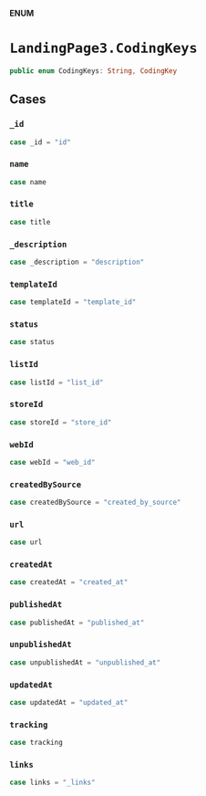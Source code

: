 **ENUM**

# `LandingPage3.CodingKeys`

```swift
public enum CodingKeys: String, CodingKey
```

## Cases
### `_id`

```swift
case _id = "id"
```

### `name`

```swift
case name
```

### `title`

```swift
case title
```

### `_description`

```swift
case _description = "description"
```

### `templateId`

```swift
case templateId = "template_id"
```

### `status`

```swift
case status
```

### `listId`

```swift
case listId = "list_id"
```

### `storeId`

```swift
case storeId = "store_id"
```

### `webId`

```swift
case webId = "web_id"
```

### `createdBySource`

```swift
case createdBySource = "created_by_source"
```

### `url`

```swift
case url
```

### `createdAt`

```swift
case createdAt = "created_at"
```

### `publishedAt`

```swift
case publishedAt = "published_at"
```

### `unpublishedAt`

```swift
case unpublishedAt = "unpublished_at"
```

### `updatedAt`

```swift
case updatedAt = "updated_at"
```

### `tracking`

```swift
case tracking
```

### `links`

```swift
case links = "_links"
```
